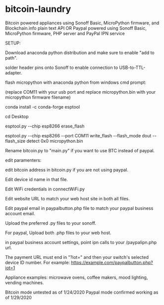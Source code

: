 # bitcoin-laundry
Bitcoin powered appliances using Sonoff Basic, MicroPython firmware, and Blockchain.info plain text API
OR
Paypal powered using Sonoff Basic, MicroPython firmware, PHP server and PayPal IPN service

SETUP:


Download anaconda python distribution and make sure to enable "add to path".

solder header pins onto Sonoff to enable connection to USB-to-TTL-adapter.

flash micropython with anaconda python from windows cmd prompt:

(replace COM11 with your usb port and replace micropython.bin with your micropython firmware filename)

conda install -c conda-forge esptool

cd Desktop

esptool.py --chip esp8266 erase_flash

esptool.py --chip esp8266 --port COM11 write_flash --flash_mode dout --flash_size detect 0x0 micropython.bin


Rename bitcoin.py to "main.py" if you want to use BTC instead of paypal.

edit paramenters: 

edit bitcoin address in bitcoin.py if you are not using paypal.

Edit device id name in that file.

Edit WiFi credentials in connectWiFi.py

Edit website URL to match your web host site in both all files.

Edit paypal email in paypalbutton.php file to match your paypal business account email.

Upload the preferred .py files to your sonoff.

For paypal, Upload both .php files to your web host.

in paypal business account settings, point ipn calls to your /paypalipn.php url.

The payment URL must end in "?iot=" and then your switch's selected device ID number. For example: https://example.com/paypalbutton.php?iot=1




Appliance examples: microwave ovens, coffee makers, mood lighting, vending machines.

Bitcoin mode untested as of 1/24/2020
Paypal mode confirmed working as of 1/29/2020
